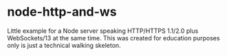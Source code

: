 
node-http-and-ws
================

Little example for a Node server speaking HTTP/HTTPS 1.1/2.0 plus WebSockets/13 at the same time.
This was created for education purposes only is just a technical walking skeleton.

